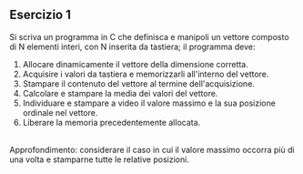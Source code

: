 ## Esercizio 1

Si scriva un programma in C che definisca e manipoli un vettore composto di N elementi interi, con N inserita da tastiera; il programma deve:


1. Allocare dinamicamente il vettore della dimensione corretta.
2. Acquisire i valori da tastiera e memorizzarli all'interno del vettore.
3. Stampare il contenuto del vettore al termine dell'acquisizione.
4. Calcolare e stampare la media dei valori del vettore.
5. Individuare e stampare a video il valore massimo e la sua posizione ordinale nel vettore.
6. Liberare la memoria precedentemente allocata.

\
Approfondimento: considerare il caso in cui il valore massimo occorra più di una volta e stamparne tutte le relative posizioni.